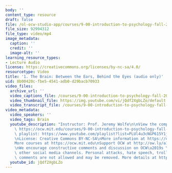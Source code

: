 ```yaml
---
body: ''
content_type: resource
draft: false
file: /ol-ocw-studio-app/courses/9-00-introduction-to-psychology-fall-2004/mit9_00f04_lec01_trimmed_360p_16_9.mp4
file_size: 92994312
file_type: video/mp4
image_metadata:
  caption: ''
  credit: ''
  image-alt: ''
learning_resource_types:
- Lecture Audio
license: https://creativecommons.org/licenses/by-nc-sa/4.0/
resourcetype: Video
title: '1. The Brain: Between the Ears, Behind the Eyes (audio only)'
uid: 8b00420c-fbe5-4541-adb0-d29bacb70933
video_files:
  archive_url: ''
  video_captions_file: /courses/9-00-introduction-to-psychology-fall-2004/mit9_00f04_lec01_trimmed_captions.vtt
  video_thumbnail_file: https://img.youtube.com/vi/jQdf2XgbLZo/default.jpg
  video_transcript_file: /courses/9-00-introduction-to-psychology-fall-2004/1lPlqRR2tjZGEJsobT56r4mV0Y8m-gnQc_transcript.pdf
video_metadata:
  video_speakers: ''
  video_tags: Brain
  youtube_description: "Instructor: Prof. Jeremy Wolfe\n\nView the complete course:\
    \ https://ocw.mit.edu/courses/9-00-introduction-to-psychology-fall-2004/\nYouTube\
    \ playlist: https://www.youtube.com/playlist?list=PLUl4u3cNGP615Y1j9Ok3szAH5DxhFjTHo\n\
    \nLicense: Creative Commons BY-NC-SA\nMore information at https://ocw.mit.edu/terms\n\
    More courses at https://ocw.mit.edu\nSupport OCW at http://ow.ly/a1If50zVRlQ\n\
    \nWe encourage constructive comments and discussion on OCW\u2019s YouTube and\
    \ other social media channels. Personal attacks, hate speech, trolling, and inappropriate\
    \ comments are not allowed and may be removed. More details at https://ocw.mit.edu/comments."
  youtube_id: jQdf2XgbLZo
---
```

